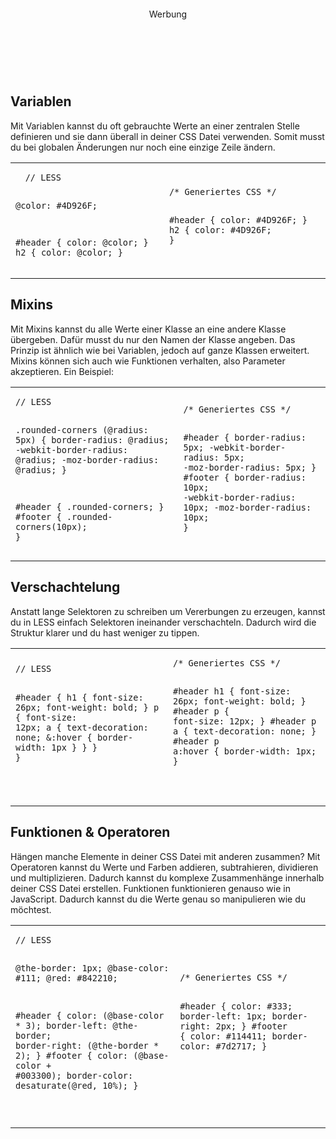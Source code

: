 <div style="text-align:center;margin-top: 20px;margin-bottom: 0px;">
Werbung<br>
<script async src="//pagead2.googlesyndication.com/pagead/js/adsbygoogle.js"></script>
<!-- Oben -->
<ins class="adsbygoogle"
     style="display:inline-block;width:728px;height:90px"
     data-ad-client="ca-pub-5460174920835439"
     data-ad-slot="8319587707"></ins>
<script>
(adsbygoogle = window.adsbygoogle || []).push({});
</script>
</div>

Variablen
---------

Mit Variablen kannst du oft gebrauchte Werte an einer zentralen Stelle definieren und sie dann überall in deiner CSS Datei verwenden. Somit musst du bei globalen Änderungen nur noch eine einzige Zeile ändern.

<table class="code-example" cellpadding="0">
  <tr><td>
  <pre class="less-example">
  <code>// LESS

@color: #4D926F;

#header {
  color: @color;
}
h2 {
  color: @color;
}</code></pre>
  </td><td>
  <pre class="css-output"><code>/* Generiertes CSS */

#header {
  color: #4D926F;
}
h2 {
  color: #4D926F;
}</code></pre></td>
  </tr>
</table>
		
Mixins
------

Mit Mixins kannst du alle Werte einer Klasse an eine andere Klasse übergeben. Dafür musst du nur den Namen der Klasse angeben. Das Prinzip ist ähnlich wie bei Variablen, jedoch auf ganze Klassen erweitert. Mixins können sich auch wie Funktionen verhalten, also Parameter akzeptieren. Ein Beispiel:

<table class="code-example" cellpadding="0">
  <tr><td>
  <pre class="less-example"><code>// LESS

.rounded-corners (@radius: 5px) {
  border-radius: @radius;
  -webkit-border-radius: @radius;
  -moz-border-radius: @radius;
}

#header {
  .rounded-corners;
}
#footer {
  .rounded-corners(10px);
}</code></pre></td>

<td>
  <pre class="css-output"><code>/* Generiertes CSS */

#header {
  border-radius: 5px;
  -webkit-border-radius: 5px;
  -moz-border-radius: 5px;
}
#footer {
  border-radius: 10px;
  -webkit-border-radius: 10px;
  -moz-border-radius: 10px;
}</code></pre>
  </td></tr>
</table>

Verschachtelung
------------

Anstatt lange Selektoren zu schreiben um Vererbungen zu erzeugen, kannst du in LESS einfach Selektoren ineinander verschachteln. Dadurch wird die Struktur klarer und du hast weniger zu tippen.

<table class="code-example" cellpadding="0">
  <tr><td>
  <pre class="less-example">
<code>// LESS

#header {
  h1 {
    font-size: 26px;
    font-weight: bold;
  }
  p { font-size: 12px;
    a { text-decoration: none;
      &:hover { border-width: 1px }
    }
  }
}

</code></pre></td>

<td>
  <pre class="css-output"><code>/* Generiertes CSS */

#header h1 {
  font-size: 26px;
  font-weight: bold;
}
#header p {
  font-size: 12px;
}
#header p a {
  text-decoration: none;
}
#header p a:hover {
  border-width: 1px;
}

</code></pre>
  </td></tr>
</table>
		
Funktionen & Operatoren
----------------------

Hängen manche Elemente in deiner CSS Datei mit anderen zusammen?
Mit Operatoren kannst du Werte und Farben addieren, subtrahieren, dividieren und multiplizieren. Dadurch kannst du komplexe Zusammenhänge innerhalb deiner CSS Datei erstellen.
Funktionen funktionieren genauso wie in JavaScript. Dadurch kannst du die Werte genau so manipulieren wie du möchtest.

<table class="code-example" cellpadding="0">
  <tr><td>
  <pre class="less-example">
<code>// LESS

@the-border: 1px;
@base-color: #111;
@red:        #842210;

#header {
  color: (@base-color * 3);
  border-left: @the-border;
  border-right: (@the-border * 2);
}
#footer { 
  color: (@base-color + #003300);
  border-color: desaturate(@red, 10%);
}

</code></pre></td>

<td>
  <pre class="css-output"><code>/* Generiertes CSS */

#header {
  color: #333;
  border-left: 1px;
  border-right: 2px;
}
#footer { 
  color: #114411;
  border-color: #7d2717;
}

</code></pre>
  </td></tr>
</table>

